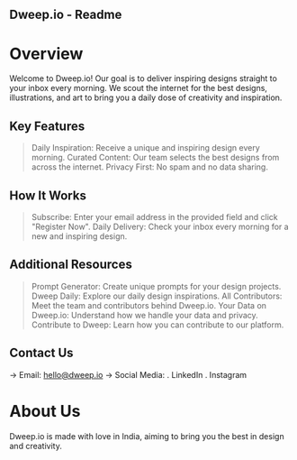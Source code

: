 ## Dweep.io - Readme
# Overview
Welcome to Dweep.io! Our goal is to deliver inspiring designs straight to your inbox every morning. We scout the internet for the best designs, illustrations, and art to bring you a daily dose of creativity and inspiration.

## Key Features
> Daily Inspiration: Receive a unique and inspiring design every morning.
> Curated Content: Our team selects the best designs from across the internet.
> Privacy First: No spam and no data sharing.
## How It Works
> Subscribe: Enter your email address in the provided field and click "Register Now".
> Daily Delivery: Check your inbox every morning for a new and inspiring design.
## Additional Resources
> Prompt Generator: Create unique prompts for your design projects.
> Dweep Daily: Explore our daily design inspirations.
> All Contributors: Meet the team and contributors behind Dweep.io.
> Your Data on Dweep.io: Understand how we handle your data and privacy.
> Contribute to Dweep: Learn how you can contribute to our platform.
## Contact Us
-> Email: hello@dweep.io
-> Social Media:
. LinkedIn
. Instagram
# About Us
Dweep.io is made with love in India, aiming to bring you the best in design and creativity.

